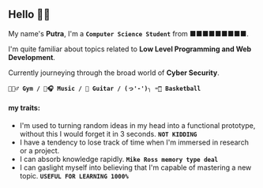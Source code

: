 ## Hello 🐉🐉

My name's **Putra**, I'm a **`Computer Science Student`** from ■■■■■■■■■.

I'm quite familiar about topics related to **Low Level Programming and Web Development**.

Currently journeying through the broad world of **Cyber Security**.

**`🏋🏻‍♂️ Gym / 📼🎧 Music / 🎸 Guitar / (っ'-')╮ =͟͟͞͞🏀 Basketball`**


#### my traits:
  * I'm used to turning random ideas in my head into a functional prototype, without this I would forget it in 3 seconds. **`NOT KIDDING`**
  * I have a tendency to lose track of time when I'm immersed in research or a project.
  * I can absorb knowledge rapidly. **`Mike Ross memory type deal`**
  * I can gaslight myself into believing that I'm capable of mastering a new topic. **`USEFUL FOR LEARNING 1000%`**
